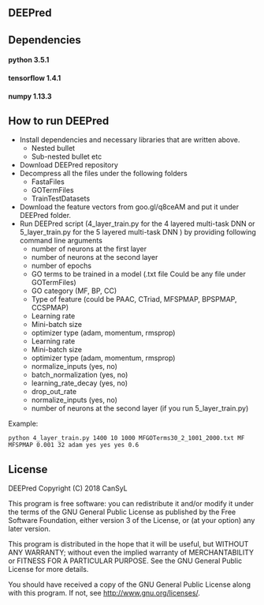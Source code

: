 
## DEEPred 
## Dependencies
#### python 3.5.1
#### tensorflow 1.4.1
#### numpy 1.13.3


## How to run DEEPred
* Install dependencies and necessary libraries that are written above.
    * Nested bullet
    * Sub-nested bullet etc
* Download DEEPred repository
* Decompress all the files under the following folders
    * FastaFiles
    * GOTermFiles
    * TrainTestDatasets
* Download the feature vectors from goo.gl/q8ceAM and put it under DEEPred folder. 
* Run DEEPred script (4_layer_train.py for the 4 layered multi-task DNN or 5_layer_train.py for the 5 layered multi-task DNN ) by providing following command line arguments
    * number of neurons at the first layer
    * number of neurons at the second layer
    * number of epochs
    * GO terms to be trained in a model (.txt file Could be any file under GOTermFiles)
    * GO category (MF, BP, CC)
    * Type of feature (could be PAAC, CTriad, MFSPMAP, BPSPMAP, CCSPMAP)
    * Learning rate
    * Mini-batch size
    * optimizer type (adam, momentum, rmsprop)
    * Learning rate
    * Mini-batch size
    * optimizer type (adam, momentum, rmsprop)
    * normalize_inputs (yes, no)
    * batch_normalization (yes, no)
    * learning_rate_decay (yes, no)
    * drop_out_rate
    * normalize_inputs (yes, no)
    * number of neurons at the second layer (if you run 5_layer_train.py)

Example:
```
python 4_layer_train.py 1400 10 1000 MFGOTerms30_2_1001_2000.txt MF MFSPMAP 0.001 32 adam yes yes yes 0.6
```


## License
DEEPred
    Copyright (C) 2018 CanSyL

This program is free software: you can redistribute it and/or modify it under the terms of the GNU General Public License as published by the Free Software Foundation, either version 3 of the License, or (at your option) any later version.

This program is distributed in the hope that it will be useful, but WITHOUT ANY WARRANTY; without even the implied warranty of MERCHANTABILITY or FITNESS FOR A PARTICULAR PURPOSE. See the GNU General Public License for more details.

You should have received a copy of the GNU General Public License along with this program.  If not, see <http://www.gnu.org/licenses/>.


